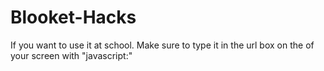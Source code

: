 # Blooket-Hacks

If you want to use it at school. Make sure to type it in the url box on the of your screen with "javascript:"

